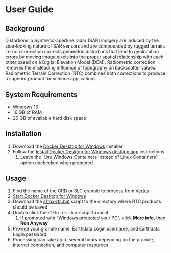 # User Guide

## Background

Distortions in Synthetic-aperture radar (SAR) imagery are induced by the side-looking nature of SAR sensors and are compounded by rugged terrain. Terrain correction corrects geometric distortions that lead to geolocation errors by moving image pixels into the proper spatial relationship with each other based on a Digital Elevation Model (DEM). Radiometric correction removes the misleading influence of topography on backscatter values. Radiometric Terrain Correction (RTC) combines both corrections to produce a superior product for science applications.

## System Requirements

* Windows 10
* 16 GB of RAM
* 20 GB of available hard disk space

## Installation

1. Download the [Docker Desktop for Windows](https://download.docker.com/win/stable/Docker%20for%20Windows%20Installer.exe) installer
1. Follow the [Install Docker Desktop for Windows desktop app](https://docs.docker.com/docker-for-windows/install/#install-docker-desktop-for-windows-desktop-app) instructions
   1. Leave the 'Use Windows Containers instead of Linux Containers' option unchecked when prompted

## Usage

1. Find the name of the GRD or SLC granule to process from [Vertex](https://vertex.daac.asf.alaska.edu/)
1. [Start Docker Desktop for Windows](https://docs.docker.com/docker-for-windows/install/#install-docker-desktop-for-windows-desktop-app#start-docker-desktop-for-windows)
1. Download the [s1tbx-rtc.bat](https://s3.amazonaws.com/asfdaac/s1tbx-rtc.bat) script to the directory where RTC products should be saved
1. Double click the `s1tbx-rtc.bat` script to run it
   1. If prompted with "Windows protected your PC", click **More info**, then **Run Anyway**
1. Provide your granule name, Earthdata Login username, and Earthdata Login password
1. Processing can take up to several hours depending on the granule, internet connection, and computer resources
